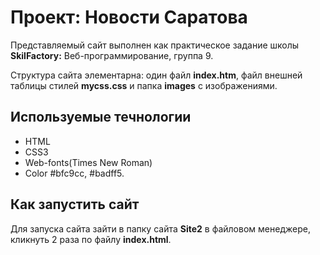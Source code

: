 # Проект: Новости Саратова #

 Представляемый сайт выполнен как практическое задание школы **SkilFactory:** Веб-программирование, группа 9.

 Структура сайта элементарна: один файл **index.htm**, файл внешней таблицы стилей **mycss.css** и папка **images** с изображениями.

## Используемые течнологии ##

* HTML
* CSS3
* Web-fonts(Times New Roman)
* Color #bfc9cc, #badff5.

## Как запустить сайт ##

Для запуска сайта зайти в папку сайта **Site2** в файловом менеджере, кликнуть 2 раза по файлу **index.html**.